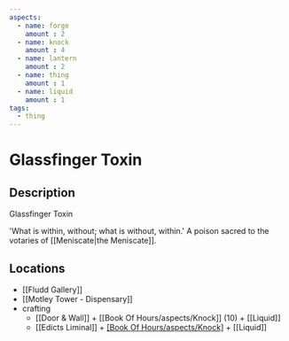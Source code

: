```yaml
---
aspects: 
  - name: forge
    amount : 2
  - name: knock
    amount : 4
  - name: lantern
    amount : 2
  - name: thing
    amount : 1
  - name: liquid
    amount : 1
tags:
  - thing
---
```


# Glassfinger Toxin

## Description
Glassfinger Toxin

'What is within, without; what is without, within.' A poison sacred to the votaries of [[Meniscate|the Meniscate]].
## Locations
- [[Fludd Gallery]]
- [[Motley Tower - Dispensary]]
- crafting 
	- [[Door & Wall]] + [[Book Of Hours/aspects/Knock]] (10) + [[Liquid]]
	- [[Edicts Liminal]] + [[Book Of Hours/aspects/Knock]](10) + [[Liquid]]